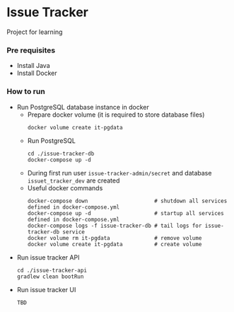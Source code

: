 # Issue Tracker
Project for learning

### Pre requisites
- Install Java
- Install Docker

### How to run
- Run PostgreSQL database instance in docker
    - Prepare docker volume (it is required to store database files)
      ```
      docker volume create it-pgdata
      ```
    - Run PostgreSQL
      ```
      cd ./issue-tracker-db
      docker-compose up -d
      ```
    - During first run user ```issue-tracker-admin/secret``` and  database ```issuet_tracker_dev``` are created
    - Useful docker commands
      ```
      docker-compose down                     # shutdown all services defined in docker-compose.yml
      docker-compose up -d                    # startup all services defined in docker-compose.yml
      docker-compose logs -f issue-tracker-db # tail logs for issue-tracker-db service
      docker volume rm it-pgdata              # remove volume
      docker volume create it-pgdata          # create volume
      ```
- Run issue tracker API
    ```
    cd ./issue-tracker-api
    gradlew clean bootRun
    ```
- Run issue tracker UI
    ```
    TBD
    ```
